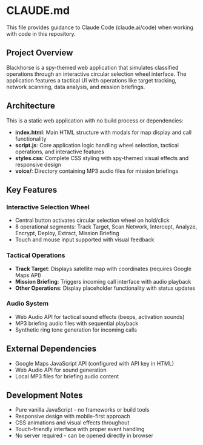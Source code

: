 # CLAUDE.md

This file provides guidance to Claude Code (claude.ai/code) when working with code in this repository.

## Project Overview

Blackhorse is a spy-themed web application that simulates classified operations through an interactive circular selection wheel interface. The application features a tactical UI with operations like target tracking, network scanning, data analysis, and mission briefings.

## Architecture

This is a static web application with no build process or dependencies:

- **index.html**: Main HTML structure with modals for map display and call functionality
- **script.js**: Core application logic handling wheel selection, tactical operations, and interactive features
- **styles.css**: Complete CSS styling with spy-themed visual effects and responsive design
- **voice/**: Directory containing MP3 audio files for mission briefings

## Key Features

### Interactive Selection Wheel
- Central button activates circular selection wheel on hold/click
- 8 operational segments: Track Target, Scan Network, Intercept, Analyze, Encrypt, Deploy, Extract, Mission Briefing
- Touch and mouse input supported with visual feedback

### Tactical Operations
- **Track Target**: Displays satellite map with coordinates (requires Google Maps API)
- **Mission Briefing**: Triggers incoming call interface with audio playback
- **Other Operations**: Display placeholder functionality with status updates

### Audio System
- Web Audio API for tactical sound effects (beeps, activation sounds)
- MP3 briefing audio files with sequential playback
- Synthetic ring tone generation for incoming calls

## External Dependencies

- Google Maps JavaScript API (configured with API key in HTML)
- Web Audio API for sound generation
- Local MP3 files for briefing audio content

## Development Notes

- Pure vanilla JavaScript - no frameworks or build tools
- Responsive design with mobile-first approach
- CSS animations and visual effects throughout
- Touch-friendly interface with proper event handling
- No server required - can be opened directly in browser